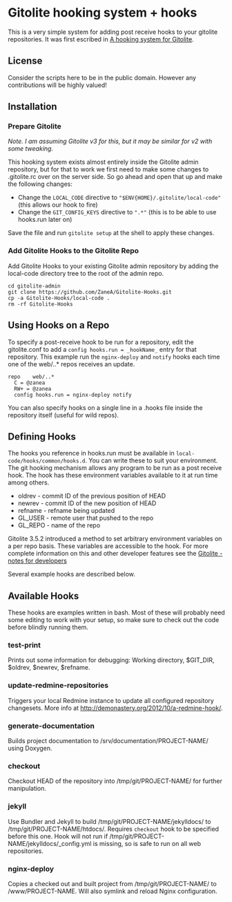 Gitolite hooking system + hooks
===

This is a very simple system for adding post receive hooks to your gitolite repositories.  It was first escribed in [A hooking system for Gitolite](http://demonastery.org/2012/09/a-hooking-system-for-gitolite/).

License
---

Consider the scripts here to be in the public domain. However any contributions will be highly valued!

Installation
---

### Prepare Gitolite

_Note. I am assuming Gitolite v3 for this, but it may be similar for v2 with some tweaking._

This hooking system exists almost entirely inside the Gitolite admin repository, but for that to work we first need to make some changes to .gitolite.rc over on the server side. So go ahead and open that up and make the following changes:

* Change the `LOCAL_CODE` directive to `"$ENV{HOME}/.gitolite/local-code"` (this allows our hook to fire)
* Change the `GIT_CONFIG_KEYS` directive to `".*"` (this is to be able to use hooks.run later on)

Save the file and run `gitolite setup` at the shell to apply these changes. 

### Add Gitolite Hooks to the Gitolite Repo

Add Gitolite Hooks to your existing Gitolite admin repository by adding the local-code directory tree to the root of the admin repo.

    cd gitolite-admin
    git clone https://github.com/ZaneA/Gitolite-Hooks.git
    cp -a Gitolite-Hooks/local-code .
    rm -rf Gitolite-Hooks

Using Hooks on a Repo
---

To specify a post-receive hook to be run for a repository, edit the gitolite.conf to add a `config hooks.run = _hookName_` entry for that repository.  This example run the  `nginx-deploy` and `notify` hooks each time one of the web/..* repos receives an update.

	repo    web/..*
	  C = @zanea
	  RW+ = @zanea
	  config hooks.run = nginx-deploy notify

You can also specify hooks on a single line in a .hooks file inside the repository itself (useful for wild repos).  

Defining Hooks
---

The hooks you reference in hooks.run must be available in `local-code/hooks/common/hooks.d`.  You can write these to suit your environment.  The git hooking mechanism allows any program to be run as a post receive hook.  The hook has these environment variables available to it at run time among others.

* oldrev - commit ID of the previous position of HEAD
* newrev - commit ID of the new position of HEAD
* refname - refname being updated
* GL_USER - remote user that pushed to the repo
* GL_REPO - name of the repo

Gitolite 3.5.2 introduced a method to set arbitrary environment variables on a per repo basis.  These variables are accessible to the hook.  For more complete information on this and other developer features see the [Gitolite - notes for developers](http://gitolite.com/gitolite/dev-notes.html)  

Several example hooks are described below.  


Available Hooks
---

These hooks are examples written in bash.  Most of these will probably need some editing to work with your setup, so make sure to check out the code before blindly running them.

### test-print

Prints out some information for debugging: Working directory, $GIT_DIR, $oldrev, $newrev, $refname.

### update-redmine-repositories

Triggers your local Redmine instance to update all configured repository changesets. More info at http://demonastery.org/2012/10/a-redmine-hook/.

### generate-documentation

Builds project documentation to /srv/documentation/PROJECT-NAME/ using Doxygen.

### checkout

Checkout HEAD of the repository into /tmp/git/PROJECT-NAME/ for further manipulation.

### jekyll

Use Bundler and Jekyll to build /tmp/git/PROJECT-NAME/jekylldocs/ to /tmp/git/PROJECT-NAME/htdocs/. Requires `checkout` hook to be specified before this one. Hook will not run if /tmp/git/PROJECT-NAME/jekylldocs/_config.yml is missing, so is safe to run on all web repositories.

### nginx-deploy

Copies a checked out and built project from /tmp/git/PROJECT-NAME/ to /www/PROJECT-NAME. Will also symlink and reload Nginx configuration.
